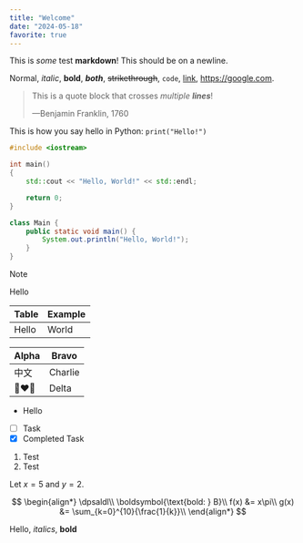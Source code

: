 ```yaml
---
title: "Welcome"
date: "2024-05-18"
favorite: true
---
```


This is *some* test **markdown**!
This should be on a newline.

Normal, *italic*, **bold**, ***both***, ~~strikethrough~~, `code`, [link](), https://google.com.

> This is a quote block
> that crosses *multiple **lines***!
> 
> —Benjamin Franklin, 1760

This is how you say hello in Python: `print("Hello!")`

```cpp
#include <iostream>

int main()
{
    std::cout << "Hello, World!" << std::endl;

    return 0;
}
```

```java
class Main {
    public static void main() {
        System.out.println("Hello, World!");
    }
}
```

> [!NOTE]
> Hello

| Table | Example |
| - | - |
| Hello | World |

| Alpha | Bravo |
| - | - |
| 中文 | Charlie |
| 👩‍❤️‍👩 | Delta |

- Hello
- [ ] Task
- [x] Completed Task
1. Test
2. Test

Let $x=5$ and $y=2$.

$$
\begin{align*}
\dpsaldl\\
\boldsymbol{\text{bold: } B}\\
f(x) &= x\pi\\
g(x) &= \sum_{k=0}^{10}{\frac{1}{k}}\\
\end{align*}
$$


Hello, *italics*, **bold**
